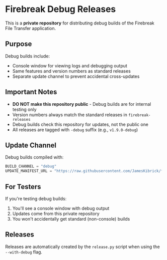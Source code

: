 # Firebreak Debug Releases

This is a **private repository** for distributing debug builds of the Firebreak File Transfer application.

## Purpose

Debug builds include:
- Console window for viewing logs and debugging output
- Same features and version numbers as standard releases
- Separate update channel to prevent accidental cross-updates

## Important Notes

- **DO NOT make this repository public** - Debug builds are for internal testing only
- Version numbers always match the standard releases in `firebreak-releases`
- Debug builds check this repository for updates, not the public one
- All releases are tagged with `-debug` suffix (e.g., `v1.9.0-debug`)

## Update Channel

Debug builds compiled with:
```python
BUILD_CHANNEL = "debug"
UPDATE_MANIFEST_URL = "https://raw.githubusercontent.com/JamesKibrick/firebreak-debug-releases/main/latest_version.json"
```

## For Testers

If you're testing debug builds:
1. You'll see a console window with debug output
2. Updates come from this private repository
3. You won't accidentally get standard (non-console) builds

## Releases

Releases are automatically created by the `release.py` script when using the `--with-debug` flag.
